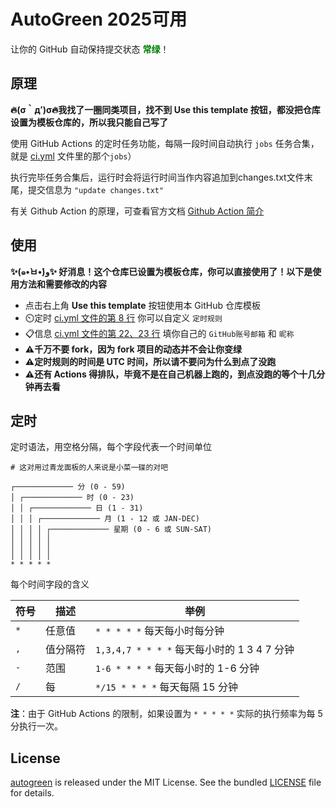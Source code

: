 # AutoGreen 2025可用

让你的 GitHub 自动保持提交状态 <b style="color:green">常绿</b>！

## 原理

**🔥(σ｀д′)σ🔥我找了一圈同类项目，找不到 Use this template 按钮，都没把仓库设置为模板仓库的，所以我只能自己写了**

使用 GitHub Actions 的定时任务功能，每隔一段时间自动执行 `jobs` 任务合集，就是 [ci.yml](https://github.com/QiYiJun/autogreen/blob/main/.github/workflows/ci.yml) 文件里的那个`jobs`）

执行完毕任务合集后，运行时会将运行时间当作内容追加到changes.txt文件末尾，提交信息为 `"update changes.txt"`

有关 Github Action 的原理，可查看官方文档 [Github Action 简介](https://docs.github.com/cn/actions/learn-github-actions/introduction-to-github-actions)

## 使用

**✨(๑•̀ㅂ•́)و✨ 好消息！这个仓库已设置为模板仓库，你可以直接使用了！以下是使用方法和需要修改的内容**

- 点击右上角 **Use this template** 按钮使用本 GitHub 仓库模板<br/>
- ⏲️定时 [ci.yml 文件的第 8 行](https://github.com/QiYiJun/autogreen/blob/main/.github/workflows/ci.yml#L8) 你可以自定义 `定时规则`
- 📋信息 [ci.yml 文件的第 22、23 行](https://github.com/QiYiJun/autogreen/blob/main/.github/workflows/ci.yml#L22-L23) 填你自己的 `GitHub账号邮箱` 和 `昵称`
- **⚠️千万不要 fork，因为 fork 项目的动态并不会让你变绿**
- **⚠️定时规则的时间是 UTC 时间，所以请不要问为什么到点了没跑**
- **⚠️还有 Actions 得排队，毕竟不是在自己机器上跑的，到点没跑的等个十几分钟再去看**

## 定时

定时语法，用空格分隔，每个字段代表一个时间单位

```plain
# 这对用过青龙面板的人来说是小菜一碟的对吧

┌───────────── 分 (0 - 59)
│ ┌───────────── 时 (0 - 23)
│ │ ┌───────────── 日 (1 - 31)
│ │ │ ┌───────────── 月 (1 - 12 或 JAN-DEC)
│ │ │ │ ┌───────────── 星期 (0 - 6 或 SUN-SAT)
│ │ │ │ │
│ │ │ │ │
│ │ │ │ │
* * * * *
```

每个时间字段的含义

| 符号 | 描述     | 举例                                        |
| ---- | -------- | ------------------------------------------- |
| `*`  | 任意值   | `* * * * *` 每天每小时每分钟                |
| `,`  | 值分隔符 | `1,3,4,7 * * * *` 每天每小时的 1 3 4 7 分钟 |
| `-`  | 范围     | `1-6 * * * *` 每天每小时的 1-6 分钟         |
| `/`  | 每       | `*/15 * * * *` 每天每隔 15 分钟             |

**注**：由于 GitHub Actions 的限制，如果设置为 `* * * * *` 实际的执行频率为每 5 分执行一次。

## License

[autogreen](https://github.com/QiYiJun/autogreen) is released under the MIT License. See the bundled [LICENSE](./LICENSE) file for details.
